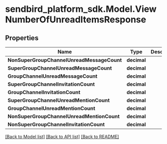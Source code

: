 
# sendbird_platform_sdk.Model.ViewNumberOfUnreadItemsResponse

## Properties

Name | Type | Description | Notes
------------ | ------------- | ------------- | -------------
**NonSuperGroupChannelUnreadMessageCount** | **decimal** |  | [optional] 
**SuperGroupChannelUnreadMessageCount** | **decimal** |  | [optional] 
**GroupChannelUnreadMessageCount** | **decimal** |  | [optional] 
**SuperGroupChannelInvitationCount** | **decimal** |  | [optional] 
**GroupChannelInvitationCount** | **decimal** |  | [optional] 
**SuperGroupChannelUnreadMentionCount** | **decimal** |  | [optional] 
**GroupChannelUnreadMentionCount** | **decimal** |  | [optional] 
**NonSuperGroupChannelUnreadMentionCount** | **decimal** |  | [optional] 
**NonSuperGroupChannelInvitationCount** | **decimal** |  | [optional] 

[[Back to Model list]](../README.md#documentation-for-models)
[[Back to API list]](../README.md#documentation-for-api-endpoints)
[[Back to README]](../README.md)

